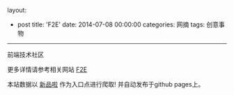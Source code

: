 layout: 
  - post 
title: 'F2E' 
date: 2014-07-08 00:00:00 
categories: 网摘 
tags: 创意事物 
---

前端技术社区  

更多详情请参考相关网站 [F2E](http://f2e.im/)  

本站数据以 [新品啦](http://xinpinla.com/) 作为入口点进行爬取! 并自动发布于github pages上。  
